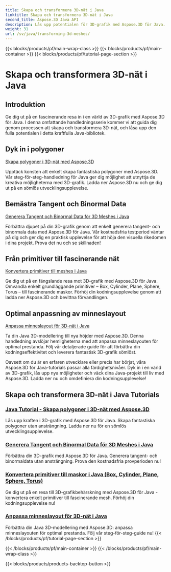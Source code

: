 ```yaml
---
title: Skapa och transformera 3D-nät i Java
linktitle: Skapa och transformera 3D-nät i Java
second_title: Aspose.3D Java API
description: Lås upp potentialen för 3D-grafik med Aspose.3D för Java. Skapa, transformera och optimera maskor utan ansträngning. Förhöj din kodningsupplevelse med våra handledningar.
weight: 31
url: /sv/java/transforming-3d-meshes/
---
```


{{< blocks/products/pf/main-wrap-class >}}
{{< blocks/products/pf/main-container >}}
{{< blocks/products/pf/tutorial-page-section >}}

# Skapa och transformera 3D-nät i Java


## Introduktion

Ge dig ut på en fascinerande resa in i en värld av 3D-grafik med Aspose.3D för Java. I denna omfattande handledningsserie kommer vi att guida dig genom processen att skapa och transformera 3D-nät, och låsa upp den fulla potentialen i detta kraftfulla Java-bibliotek.

## Dyk in i polygoner 
[Skapa polygoner i 3D-nät med Aspose.3D](./create-polygons-in-meshes/)

Upptäck konsten att enkelt skapa fantastiska polygoner med Aspose.3D. Vår steg-för-steg-handledning för Java ger dig möjlighet att utnyttja de kreativa möjligheterna med 3D-grafik. Ladda ner Aspose.3D nu och ge dig ut på en sömlös utvecklingsupplevelse.

## Bemästra Tangent och Binormal Data
[Generera Tangent och Binormal Data för 3D Meshes i Java](./generate-tangent-binormal-data/)

Förbättra djupet på din 3D-grafik genom att enkelt generera tangent- och binormala data med Aspose.3D för Java. Vår kostnadsfria testperiod väntar på dig och ger dig en praktisk upplevelse för att höja den visuella rikedomen i dina projekt. Prova det nu och se skillnaden!

## Från primitiver till fascinerande nät 
[Konvertera primitiver till meshes i Java](./convert-primitives-to-meshes/)

Ge dig ut på en fängslande resa mot 3D-grafik med Aspose.3D för Java. Omvandla enkelt grundläggande primitiver – Box, Cylinder, Plane, Sphere, Torus – till fascinerande maskor. Förhöj din kodningsupplevelse genom att ladda ner Aspose.3D och bevittna förvandlingen.

## Optimal anpassning av minneslayout 
[Anpassa minneslayout för 3D-nät i Java](./customize-mesh-memory-layout/)

Ta din Java 3D-modellering till nya höjder med Aspose.3D. Denna handledning avslöjar hemligheterna med att anpassa minneslayouten för optimal prestanda. Följ vår detaljerade guide för att förbättra din kodningseffektivitet och leverera fantastisk 3D-grafik sömlöst.

Oavsett om du är en erfaren utvecklare eller precis har börjat, våra Aspose.3D för Java-tutorials passar alla färdighetsnivåer. Dyk in i en värld av 3D-grafik, lås upp nya möjligheter och väck dina Java-projekt till liv med Aspose.3D. Ladda ner nu och omdefiniera din kodningsupplevelse!
## Skapa och transformera 3D-nät i Java Tutorials
### [Java Tutorial - Skapa polygoner i 3D-nät med Aspose.3D](./create-polygons-in-meshes/)
Lås upp kraften i 3D-grafik med Aspose.3D för Java. Skapa fantastiska polygoner utan ansträngning. Ladda ner nu för en sömlös utvecklingsupplevelse.
### [Generera Tangent och Binormal Data för 3D Meshes i Java](./generate-tangent-binormal-data/)
Förbättra din 3D-grafik med Aspose.3D för Java. Generera tangent- och binormaldata utan ansträngning. Prova den kostnadsfria provperioden nu!
### [Konvertera primitiver till maskor i Java (Box, Cylinder, Plane, Sphere, Torus)](./convert-primitives-to-meshes/)
Ge dig ut på en resa till 3D-grafikbehärskning med Aspose.3D för Java - konvertera enkelt primitiver till fascinerande mesh. Förhöj din kodningsupplevelse nu!
### [Anpassa minneslayout för 3D-nät i Java](./customize-mesh-memory-layout/)
Förbättra din Java 3D-modellering med Aspose.3D: anpassa minneslayouten för optimal prestanda. Följ vår steg-för-steg-guide nu!
{{< /blocks/products/pf/tutorial-page-section >}}

{{< /blocks/products/pf/main-container >}}
{{< /blocks/products/pf/main-wrap-class >}}

{{< blocks/products/products-backtop-button >}}
